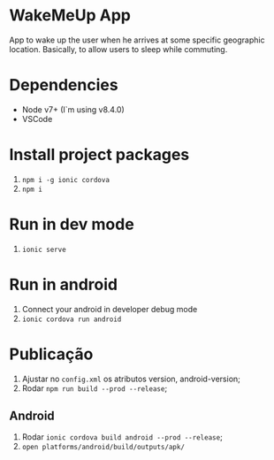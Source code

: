 # WakeMeUp App

App to wake up the user when he arrives at some specific geographic location. Basically, to allow users to sleep while commuting.

# Dependencies

- Node v7+ (I`m using v8.4.0)
- VSCode

# Install project packages

1. `npm i -g ionic cordova`
1. `npm i`

# Run in dev mode

1. `ionic serve`

# Run in android

1. Connect your android in developer debug mode
2. `ionic cordova run android`

# Publicação

1. Ajustar no `config.xml` os atributos version, android-version;
2. Rodar `npm run build --prod --release`;

## Android

1. Rodar `ionic cordova build android --prod --release`;
2. `open platforms/android/build/outputs/apk/`
